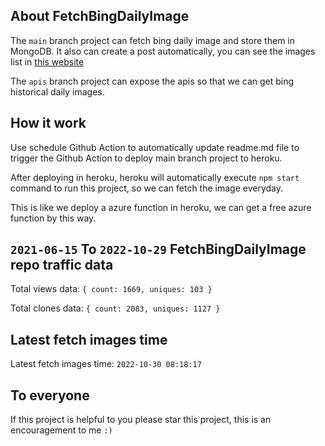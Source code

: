## About FetchBingDailyImage

The `main` branch project can fetch bing daily image and store them in MongoDB.
It also can create a post automatically, you can see the images list in [this website](https://oursalbum.netlify.app)

The `apis` branch project can expose the apis so that we can get bing historical daily images.

## How it work

Use schedule Github Action to automatically update readme.md file to trigger the Github Action to deploy main branch project to heroku.

After deploying in heroku, heroku will automatically execute `npm start` command to run this project, so we can fetch the image everyday.

This is like we deploy a azure function in heroku, we can get a free azure function by this way.

## `2021-06-15` To `2022-10-29` FetchBingDailyImage repo traffic data

Total views data: `{ count: 1669, uniques: 103 }`

Total clones data: `{ count: 2083, uniques: 1127 }`

## Latest fetch images time

Latest fetch images time: `2022-10-30 08:18:17`

## To everyone

If this project is helpful to you please star this project, this is an encouragement to me `:)`



